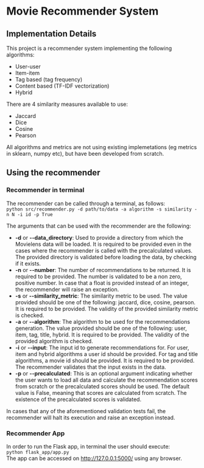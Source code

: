 # Movie Recommender System

## Implementation Details
This project is a recommender system implementing the following algorithms:
- User-user
- Item-item
- Tag based (tag frequency)
- Content based (TF-IDF vectorization)
- Hybrid

There are 4 similarity measures available to use:
- Jaccard
- Dice
- Cosine
- Pearson

All algorithms and metrics are not using existing implemetations (eg metrics in sklearn, numpy etc), but have been developed from scratch.

## Using the recommender
### Recommender in terminal
The recommender can be called through a terminal, as follows:<br>
`python src/recommender.py -d path/to/data -a algorithm -s similarity -n N -i id -p True`

The arguments that can be used with the recommender are the following:<br>
* **-d** or **--data_directory**: Used to provide a directory from which the Movielens data will be loaded. It is required to be provided even in the cases where the recommender is called with the precalculated values. The provided directory is validated before loading the data, by checking if it exists.
* **-n** or **--number**: The number of recommendations to be returned. It is required to be provided. The number is validated to be a non zero, positive number. In case that a float is provided instead of an integer, the recommender will raise an exception.
* **-s** or **--similarity_metric**: The similarity metric to be used. The value provided should be one of the following: jaccard, dice, cosine, pearson. It is required to be provided. The validity of the provided similarity metric is checked.
* **-a** or **--algorithm**: The algorithm to be used for the recommendations generation. The value provided should be one of the following: user, item, tag, title, hybrid. It is required to be provided. The validity of the provided algorithm is checked.
* **-i** or **--input**: The input id to generate recommendations for. For user, item and hybrid algorithms a user id should be provided. For tag and title algorithms, a movie id should be provided. It is required to be provided. The recommender validates that the input exists in the data.
* **-p** or **--precalculated**: This is an optional argument indicating whether the user wants to load all data and calculate the recommendation scores from scratch or the precalculated scores should be used. The default value is False, meaning that scores are calculated from scratch. The existence of the precalculated scores is validated.<br>

In cases that any of the aforementioned validation tests fail, the recommender will halt its execution and raise an exception instead.

### Recommender App
In order to run the Flask app, in terminal the user should execute:<br>
`python flask_app/app.py`<br>
The app can be accessed on http://127.0.0.1:5000/ using any browser.